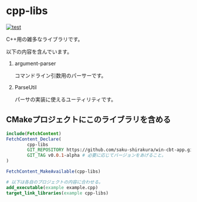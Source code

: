 # cpp-libs

[![test](https://github.com/saku-shirakura/cpp-libs/actions/workflows/googletest.yml/badge.svg?branch=develop&event=pull_request)](https://github.com/saku-shirakura/cpp-libs/actions/workflows/googletest.yml)

C++用の雑多なライブラリです。

以下の内容を含んでいます。

1. argument-parser

   コマンドライン引数用のパーサーです。

2. ParseUtil
   
   パーサの実装に使えるユーティリティです。
## CMakeプロジェクトにこのライブラリを含める

```cmake
include(FetchContent)
FetchContent_Declare(
        cpp-libs
        GIT_REPOSITORY https://github.com/saku-shirakura/win-cbt-app.git
        GIT_TAG v0.0.1-alpha # 必要に応じてバージョンをあげること。
)

FetchContent_MakeAvailable(cpp-libs)

# 以下は各自のプロジェクトの内容に合わせる。
add_executable(example example.cpp)
target_link_libraries(example cpp-libs)
```
